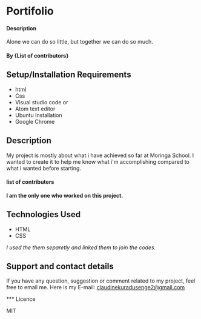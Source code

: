 # Portifolio

#### Description
Alone we can do so little, but together we can do so much.
#### By **{List of contributors}**

## Setup/Installation Requirements
* html
* Css
* Visual studio code or
* Atom text editor
* Ubuntu Installation
* Google Chrome

## Description

My project is mostly about what i have achieved so far at Moringa School. I wanted to create it to help me know what i'm accomplishing compared to what i wanted before starting.
#### list of contributers
**I am the only one who worked on this project.**

## Technologies Used
* HTML
* CSS

_I used the them separetly and linked them to join the codes._

## Support and contact details
If you have any question, suggestion or comment related to my project, feel free to email me. Here is my E-mail: claudinekuradusenge2@gmail.com

*** Licence

MIT



